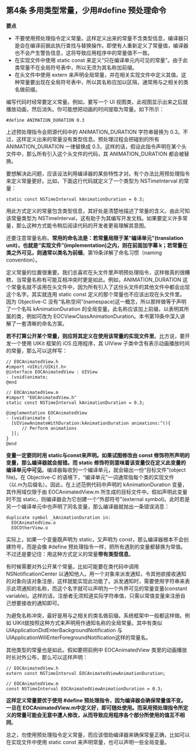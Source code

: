 ## 第4条 多用类型常量，少用#define 预处理命令

**要点**

* 不要使用预处理指令定义常量。这样定义出来的常量不含类型信息，编译器只是会在编译前据此执行查找与替换操作。即使有人重新定义了常量值，编译器也不会产生警告信息，这将导致应用程序中的常量值不一致。
* 在实现文件中使用 static const 来定义“只在编译单元内可见的常量”。由于此类常量不在全局符号表中，所以无须为其名称加前缀。
* 在头文件中使用 extern 来声明全局常量，并在相关实现文件中定义其值。这种常量要出现在全局符号表中，所以其名称应加以区隔，通常用与之相关的类名做前缀。

编写代码时经常要定义常量。例如，要写一个 UI 视图类，此视图显示出来之后就播放动画，然后消失。你可能想把动画的时间提取为常量。如下所示：

```
#define ANIMATION_DURATION 0.3
```

上述预处理指令会把源代码中的 ANIMATION_DURATION 字符串替换为 0.3。不过，这样定义出来的常量没有类型信息。预处理过程会把碰到的所有 ANIMATION_DURATION 一律替换成 0.3，这样的话，假设此指令声明在某个头文件中，那么所有引入这个头文件的代码，其 ANIMATION_DURATION 都会被替换。

要想解决此问题，应该设法利用编译器的某些特性才对。有个办法比用预处理指令来定义常量更好。比如，下面这行代码就定义了一个类型为 NSTimeInterval 的常量：

```
static const NSTimeInterval kAnimationDuration = 0.3;
```

用此方式定义的常量包含类型信息，其好处是清楚地描述了常量的含义。由此可知该常量类型为 NSTimeInterval，这有助于为其编写开发文档。如果要定义许多常量，那么这种方式能令稍后阅读代码的开发者更易理解其意图。

还要注意常量名称。**常用的命名法是：若常量局限于某“编译单元”(translation unit)，也就是“实现文件”(implementation)之内，则在前面加字幕 k；若常量在类之外可见，则通常以类名为前缀**。第19条详解了命名习惯（naming convention）。

定义常量的位置很重要。我们总喜欢在头文件里声明预处理指令，这样做真的很糟糕，当常量名称有可能互相冲突时更是如此。例如，ANIMATION_DURATION 这个常量名就不该用在头文件中，因为所有引入了这份头文件的其他文件中都会出现这个名字。其实就连用 static const 定义的那个常量也不应该出现在头文件里。因为 Objective-C 没有“名称空间”(namespace)这一概念，所以那样做等于声明了一个名叫 kAnimationDuration 的全局变量。此名称应该加上前缀，以表明其所属的类，例如可改为 EOCViewClassAnimationDuration。本书第19条中深入讲解了一套清晰的命名方案。

**若不打算公开某个常量，则应将其定义在使用该常量的实现文件里**。比方说，要开发一个使用 UIKit 框架的 iOS 应用程序，其 UIView 子类中含有表示动画播放时间的常量，那么可以这样写：

```
// EOCAnimatedView.h
#import <UIKit/UIKit.h>
@interface EOCAnimatedView : UIView
- (void)animate;
@end

// EOCAnimatedView.m
#import "EOCAnimatedView.h"
static const NSTimeInterval kAnimationDuration = 0.3;

@implementation EOCAnimatedView
- (void)animate {
  [UIViewAnimateWithDuration:kAnimationDuration animations:^(){
      // Perform animations
  }];
}
@end
```

**变量一定要同时用 static与const来声明。如果试图修改由 const 修饰符所声明的变量，那么编译器就会报错。而 static 修饰符则意味着该变量仅在定义此变量的编译单元中可见**。编译器每收到一个编译单元，就会输出一份“目标文件”(object file)。在 Objective-C 的语境下，“编译单元”一词通常指每个类的实现文件（以.m为后缀名）。因此，在上述范例代码中声明的 kAnimationDuration 变量，其作用域仅限于由 EOCAnimatedView.m 所生成的目标文件中。假如声明此变量时不加 static，则编译器会为它创建一个“外部符号”(external symbol)。此时若是另一个编译单元中也声明了同名变量，那么编译器就抛出一条错误消息：

```
duplicate symbol _kAnimationDuration in:
  EOCAnimatedView.o
  EOCOtherView.o
```

实际上，如果一个变量既声明为 static，又声明为 const，那么编译器根本不会创建符号，而是会像 #define 预处理指令一样，把所有遇到的变量都替换为常值。不过还是要记住：用这种方式定义的常量**带有类型信息**。

有时候需要对外公开某个常量。比如可能要在类代码中调用 NSNotificationCenter 以通知他人。用一个对象来派发通知，令其他欲接收通知的对象向该对象注册，这样就能实现此功能了。派发通知时，需要使用字符串来表示此项通知的名称，而这个名字就可以声明为一个外界可见的常量变量(constant variable)。这样的话，注册者无须知道实际字符串值，只需以常值变量来注册自己想要接收的通知即可。

为避免名称冲突，最好是用与之相关的类名做前缀。系统框架中一般都这样做。例如 UIKit就按照这种方式来声明用作通知名称的全局常量。其中有类似 UIApplicationDidEnterBackgroundNotification 与 UIApplicationWillEnterForegroundNotification这样的常量名。

其他类型的常量也是如此。假如要把前例中 EOCAnimatedView 类里的动画播放时长对外公布，那么可以这样声明：

```
// EOCAnimatedView.h
extern const NSTimeInterval EOCAnimatedViewAnimationDuration;

// EOCAnimatedView.m
const NSTimeInterval EOCAnimatedViewAnimationDuration = 0.3;
```

**这样定义常量要优于使用 #define 预处理指令，因为编译器会确保常量值不变。一旦在 EOCAnimatedView.m中定义好，即可随处使用。而采用预处理指令所定义的常量可能会无意中遭人修改，从而导致应用程序各个部分所使用的值互不相同**。

总之，勿使用预处理指令定义常量，而应该借助编译器来确保常量正确，比如可以在实现文件中使用 static const 来声明常量，也可以声明一些全局变量。





















